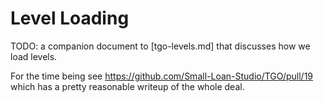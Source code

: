 # Level Loading

TODO: a companion document to [tgo-levels.md] that discusses how we load levels.

For the time being see https://github.com/Small-Loan-Studio/TGO/pull/19 which has
a pretty reasonable writeup of the whole deal.